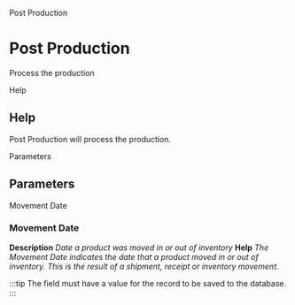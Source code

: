 
Post Production
# Post Production


Process the production

Help
## Help

Post Production will process the production.

Parameters
## Parameters


Movement Date
### Movement Date

**Description**
 *Date a product was moved in or out of inventory*
**Help**
 *The Movement Date indicates the date that a product moved in or out of inventory.  This is the result of a shipment, receipt or inventory movement.*

:::tip
The field must have a value for the record to be saved to the database.
:::